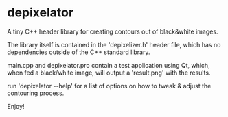# depixelator

A tiny C++ header library for creating contours out of black&white images.

The library itself is contained in the 'depixelizer.h' header file, which
has no dependencies outside of the C++ standard library. 

main.cpp and depixelator.pro contain a test application using Qt, which, when
fed a black/white image, will output a 'result.png' with the results. 

run 'depixelator --help' for a list of options on how to tweak & adjust the
contouring process.

Enjoy!
